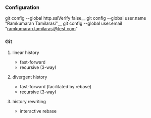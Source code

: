 ### Configuration
git config --global http.sslVerify false__
git config --global user.name "Ramkumaran Tamilarasi"__
git config --global user.email "ramkumaran.tamilarasi@test.com"

### Git
1. linear history
    * fast-forward
    * recursive (3-way)
	
2. divergent history
    * fast-forward (facilitated by rebase)
    * recursive (3-way)

3. history rewriting
    * interactive rebase
